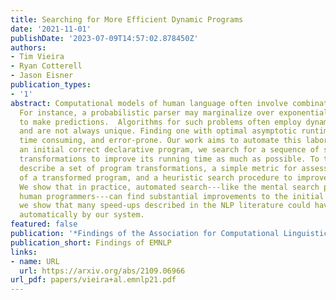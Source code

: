 ```yaml
---
title: Searching for More Efficient Dynamic Programs
date: '2021-11-01'
publishDate: '2023-07-09T14:57:02.878450Z'
authors:
- Tim Vieira
- Ryan Cotterell
- Jason Eisner
publication_types:
- '1'
abstract: Computational models of human language often involve combinatorial problems.
  For instance, a probabilistic parser may marginalize over exponentially many trees
  to make predictions.  Algorithms for such problems often employ dynamic programming
  and are not always unique. Finding one with optimal asymptotic runtime can be unintuitive,
  time consuming, and error-prone. Our work aims to automate this laborious process.  Given
  an initial correct declarative program, we search for a sequence of semantics-preserving
  transformations to improve its running time as much as possible. To this end, we
  describe a set of program transformations, a simple metric for assessing the efficiency
  of a transformed program, and a heuristic search procedure to improve this metric.
  We show that in practice, automated search---like the mental search performed by
  human programmers---can find substantial improvements to the initial program. Empirically,
  we show that many speed-ups described in the NLP literature could have been discovered
  automatically by our system.
featured: false
publication: '*Findings of the Association for Computational Linguistics: EMNLP 2021*'
publication_short: Findings of EMNLP
links:
- name: URL
  url: https://arxiv.org/abs/2109.06966
url_pdf: papers/vieira+al.emnlp21.pdf
---
```


